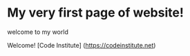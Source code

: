 # My very first page of website!
welcome to my world

Welcome! [Code Institute] (https://codeinstitute.net)



